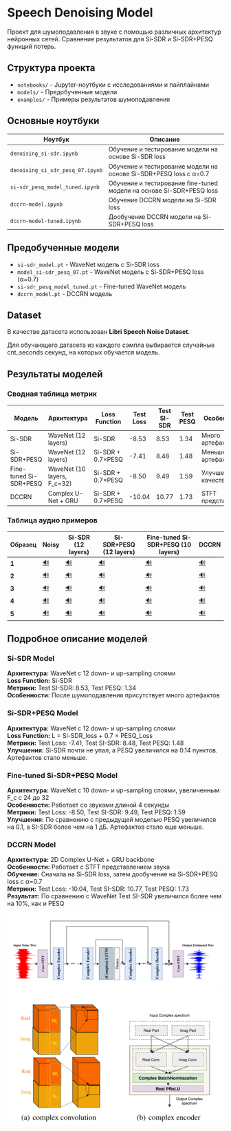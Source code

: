 # Speech Denoising Model

Проект для шумоподавления в звуке с помощью различных архитектур нейронных сетей. Сравнение результатов для Si-SDR и Si-SDR+PESQ функций потерь.

## Структура проекта

- `notebooks/` - Jupyter-ноутбуки с исследованиями и пайплайнами
- `models/` - Предобученные модели
- `examples/` - Примеры результатов шумоподавления

## Основные ноутбуки

| Ноутбук | Описание |
|---------|----------|
| `denoising_si-sdr.ipynb` | Обучение и тестирование модели на основе Si-SDR loss |
| `denoising_si_sdr_pesq_07.ipynb` | Обучение и тестирование модели на основе Si-SDR+PESQ loss с α=0.7 |
| `si-sdr_pesq_model_tuned.ipynb` | Обучение и тестирование fine-tuned модели на основе Si-SDR+PESQ loss |
| `dccrn-model.ipynb` | Обучение DCCRN модели на Si-SDR loss |
| `dccrn-model-tuned.ipynb` | Дообучение DCCRN модели на Si-SDR+PESQ loss |

## Предобученные модели

- `si-sdr_model.pt` - WaveNet модель с Si-SDR loss
- `model_si-sdr_pesq_07.pt` - WaveNet модель с Si-SDR+PESQ loss (α=0.7)
- `si-sdr_pesq_model_tuned.pt` - Fine-tuned WaveNet модель
- `dccrn_model.pt` - DCCRN модель

## Dataset

В качестве датасета использован **Libri Speech Noise Dataset**.

Для обучающего датасета из каждого сэмпла выбирается случайные cnt_seconds секунд, на которых обучается модель.

## Результаты моделей

### Сводная таблица метрик

| Модель | Архитектура | Loss Function | Test Loss | Test SI-SDR | Test PESQ | Особенности |
|--------|-------------|---------------|-----------|-------------|-----------|-------------|
| Si-SDR | WaveNet (12 layers) | Si-SDR | -8.53 | 8.53 | 1.34 | Много артефактов |
| Si-SDR+PESQ | WaveNet (12 layers) | Si-SDR + 0.7×PESQ | -7.41 | 8.48 | 1.48 | Меньше артефактов |
| Fine-tuned Si-SDR+PESQ | WaveNet (10 layers, F_c=32) | Si-SDR + 0.7×PESQ | -8.50 | 9.49 | 1.59 | Улучшение качества |
| DCCRN | Complex U-Net + GRU | Si-SDR + 0.7×PESQ | -10.04 | 10.77 | 1.73 | STFT представление |

### Таблица аудио примеров

| Образец | Noisy | Si-SDR (12 layers) | Si-SDR+PESQ (12 layers) | Fine-tuned Si-SDR+PESQ (10 layers) | DCCRN |
|---------|-------|-------------------|-------------------------|-------------------------------------|-------|
| **1** | [🔊](https://gabalpha.github.io/read-audio/?p=https://raw.githubusercontent.com/mcaramba563/denosising_model/refs/heads/main/examples/noisy/1-noise.wav) | [🔊](https://gabalpha.github.io/read-audio/?p=https://raw.githubusercontent.com/mcaramba563/denosising_model/refs/heads/main/examples/si_sdr/1-clear.wav) | [🔊](https://gabalpha.github.io/read-audio/?p=https://raw.githubusercontent.com/mcaramba563/denosising_model/refs/heads/main/examples/si_sdr_pesq/1-clear.wav) | [🔊](https://gabalpha.github.io/read-audio/?p=https://raw.githubusercontent.com/mcaramba563/denosising_model/refs/heads/main/examples/si_sdr_pesq_tuned/1-clear.wav) | [🔊](https://gabalpha.github.io/read-audio/?p=https://raw.githubusercontent.com/mcaramba563/denosising_model/refs/heads/main/examples/dccrn/1-clear.wav) |
| **2** | [🔊](https://gabalpha.github.io/read-audio/?p=https://raw.githubusercontent.com/mcaramba563/denosising_model/refs/heads/main/examples/noisy/2-noise.wav) | [🔊](https://gabalpha.github.io/read-audio/?p=https://raw.githubusercontent.com/mcaramba563/denosising_model/refs/heads/main/examples/si_sdr/2-clear.wav) | [🔊](https://gabalpha.github.io/read-audio/?p=https://raw.githubusercontent.com/mcaramba563/denosising_model/refs/heads/main/examples/si_sdr_pesq/2-clear.wav) | [🔊](https://gabalpha.github.io/read-audio/?p=https://raw.githubusercontent.com/mcaramba563/denosising_model/refs/heads/main/examples/si_sdr_pesq_tuned/2-clear.wav) | [🔊](https://gabalpha.github.io/read-audio/?p=https://raw.githubusercontent.com/mcaramba563/denosising_model/refs/heads/main/examples/dccrn/2-clear.wav) |
| **3** | [🔊](https://gabalpha.github.io/read-audio/?p=https://raw.githubusercontent.com/mcaramba563/denosising_model/refs/heads/main/examples/noisy/3-noise.wav) | [🔊](https://gabalpha.github.io/read-audio/?p=https://raw.githubusercontent.com/mcaramba563/denosising_model/refs/heads/main/examples/si_sdr/3-clear.wav) | [🔊](https://gabalpha.github.io/read-audio/?p=https://raw.githubusercontent.com/mcaramba563/denosising_model/refs/heads/main/examples/si_sdr_pesq/3-clear.wav) | [🔊](https://gabalpha.github.io/read-audio/?p=https://raw.githubusercontent.com/mcaramba563/denosising_model/refs/heads/main/examples/si_sdr_pesq_tuned/3-clear.wav) | [🔊](https://gabalpha.github.io/read-audio/?p=https://raw.githubusercontent.com/mcaramba563/denosising_model/refs/heads/main/examples/dccrn/3-clear.wav) |
| **4** | [🔊](https://gabalpha.github.io/read-audio/?p=https://raw.githubusercontent.com/mcaramba563/denosising_model/refs/heads/main/examples/noisy/4-noise.wav) | [🔊](https://gabalpha.github.io/read-audio/?p=https://raw.githubusercontent.com/mcaramba563/denosising_model/refs/heads/main/examples/si_sdr/4-clear.wav) | [🔊](https://gabalpha.github.io/read-audio/?p=https://raw.githubusercontent.com/mcaramba563/denosising_model/refs/heads/main/examples/si_sdr_pesq/4-clear.wav) | [🔊](https://gabalpha.github.io/read-audio/?p=https://raw.githubusercontent.com/mcaramba563/denosising_model/refs/heads/main/examples/si_sdr_pesq_tuned/4-clear.wav) | [🔊](https://gabalpha.github.io/read-audio/?p=https://raw.githubusercontent.com/mcaramba563/denosising_model/refs/heads/main/examples/dccrn/4-clear.wav) |
| **5** | [🔊](https://gabalpha.github.io/read-audio/?p=https://raw.githubusercontent.com/mcaramba563/denosising_model/refs/heads/main/examples/noisy/5-noise.wav) | [🔊](https://gabalpha.github.io/read-audio/?p=https://raw.githubusercontent.com/mcaramba563/denosising_model/refs/heads/main/examples/si_sdr/5-clear.wav) | [🔊](https://gabalpha.github.io/read-audio/?p=https://raw.githubusercontent.com/mcaramba563/denosising_model/refs/heads/main/examples/si_sdr_pesq/5-clear.wav) | [🔊](https://gabalpha.github.io/read-audio/?p=https://raw.githubusercontent.com/mcaramba563/denosising_model/refs/heads/main/examples/si_sdr_pesq_tuned/5-clear.wav) | [🔊](https://gabalpha.github.io/read-audio/?p=https://raw.githubusercontent.com/mcaramba563/denosising_model/refs/heads/main/examples/dccrn/5-clear.wav) |

## Подробное описание моделей

### Si-SDR Model
**Архитектура:** WaveNet с 12 down- и up-sampling слоями  
**Loss Function:** Si-SDR  
**Метрики:** Test SI-SDR: 8.53, Test PESQ: 1.34  
**Особенности:** После шумоподавления присутствует много артефактов

### Si-SDR+PESQ Model
**Архитектура:** WaveNet с 12 down- и up-sampling слоями  
**Loss Function:** L = Si-SDR_loss + 0.7 × PESQ_Loss  
**Метрики:** Test Loss: -7.41, Test SI-SDR: 8.48, Test PESQ: 1.48  
**Улучшения:** Si-SDR почти не упал, а PESQ увеличился на 0.14 пунктов. Артефактов стало меньше.

### Fine-tuned Si-SDR+PESQ Model
**Архитектура:** WaveNet с 10 down- и up-sampling слоями, увеличенным F_c с 24 до 32  
**Особенности:** Работает со звуками длиной 4 секунды  
**Метрики:** Test Loss: -8.50, Test SI-SDR: 9.49, Test PESQ: 1.59  
**Улучшения:** По сравнению с предыдущей моделью PESQ увеличился на 0.1, а SI-SDR более чем на 1 дБ. Артефактов стало еще меньше.

### DCCRN Model
**Архитектура:** 2D Complex U-Net + GRU backbone  
**Особенности:** Работает с STFT представлением звука  
**Обучение:** Сначала на Si-SDR loss, затем дообучение на Si-SDR+PESQ loss с α=0.7  
**Метрики:** Test Loss: -10.04, Test SI-SDR: 10.77, Test PESQ: 1.73  
**Результат:** По сравнению с WaveNet Test SI-SDR увеличился более чем на 10%, как и PESQ

![DCCRN Architecture](images/image-1.png)
![DCCRN Details](images/image-2.png)
